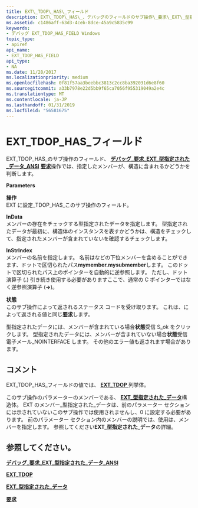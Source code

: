 ```yaml
---
title: EXT\_TDOP\_HAS\_フィールド
description: EXT\_TDOP\_HAS\_、デバッグのフィールドのサブ操作\_要求\_EXT\_型指定された\_データ\_ANSI 要求操作は、構造体の場合を決定します。指定したメンバーが含まれています。
ms.assetid: c1486aff-63d3-4ceb-8dce-45a9c5835c99
keywords:
- デバッグ EXT_TDOP_HAS_FIELD Windows
topic_type:
- apiref
api_name:
- EXT_TDOP_HAS_FIELD
api_type:
- NA
ms.date: 11/28/2017
ms.localizationpriority: medium
ms.openlocfilehash: 0f81f57aa3beebbc3813c2cc8ba392031d6e8f60
ms.sourcegitcommit: a33b7978e22d5bb9f65ca7056f955319049a2e4c
ms.translationtype: MT
ms.contentlocale: ja-JP
ms.lasthandoff: 01/31/2019
ms.locfileid: "56581675"
---
```

# <a name="exttdophasfield"></a>EXT\_TDOP\_HAS\_フィールド


EXT\_TDOP\_HAS\_のサブ操作のフィールド、 [**デバッグ\_要求\_EXT\_型指定された\_データ\_ANSI**](debug-request-ext-typed-data-ansi.md) [**要求**](request.md)操作では、指定したメンバーが、構造に含まれるかどうかを判断します。

**Parameters**

<span id="Operation"></span><span id="operation"></span><span id="OPERATION"></span>**操作**  
EXT に設定\_TDOP\_HAS\_このサブ操作のフィールド。

<span id="InData"></span><span id="indata"></span><span id="INDATA"></span>**InData**  
メンバーの存在をチェックする型指定されたデータを指定します。 型指定されたデータが最初に、構造体のインスタンスを表すかどうかは、構造をチェックして、指定されたメンバーが含まれていないを確認するチェックします。

<span id="InStrIndex"></span><span id="instrindex"></span><span id="INSTRINDEX"></span>**InStrIndex**  
メンバーの名前を指定します。 名前はなどの下位メンバーを含めることができます、ドットで区切られたパス**mymember.mysubmember**します。 このドットで区切られたパス上のポインターを自動的に逆参照します。 ただし、ドット演算子 (**.**) 引き続き使用する必要がありますここで、通常の C ポインターではなく逆参照演算子 (**-&gt;**)。

<span id="Status"></span><span id="status"></span><span id="STATUS"></span>**状態**  
このサブ操作によって返されるステータス コードを受け取ります。 これは、によって返される値と同じ[**要求**](request.md)します。

型指定されたデータには、メンバーが含まれている場合**状態**受信 S\_ok をクリックします。 型指定されたデータには、メンバーが含まれていない場合**状態**受信電子メール\_NOINTERFACE します。 その他のエラー値も返されます場合があります。

<a name="remarks"></a>コメント
-------

EXT\_TDOP\_HAS\_フィールドの値では、 [ **EXT\_TDOP** ](https://msdn.microsoft.com/library/windows/hardware/ff544529)列挙体。

このサブ操作のパラメーターのメンバーである、 [ **EXT\_型指定された\_データ**](https://msdn.microsoft.com/library/windows/hardware/ff545306)構造体。 EXT のメンバー\_型指定された\_データは、前のパラメーター セクションには示されていないこのサブ操作では使用されませんし、0 に設定する必要があります。 前のパラメーター セクション内のメンバーの説明では、使用は、メンバーを指定します。 参照してください**EXT\_型指定された\_データ**の詳細。

## <a name="span-idseealsospansee-also"></a><span id="see_also"></span>参照してください。


[**デバッグ\_要求\_EXT\_型指定された\_データ\_ANSI**](debug-request-ext-typed-data-ansi.md)

[**EXT\_TDOP**](https://msdn.microsoft.com/library/windows/hardware/ff544529)

[**EXT\_型指定された\_データ**](https://msdn.microsoft.com/library/windows/hardware/ff545306)

[**要求**](request.md)

 

 






